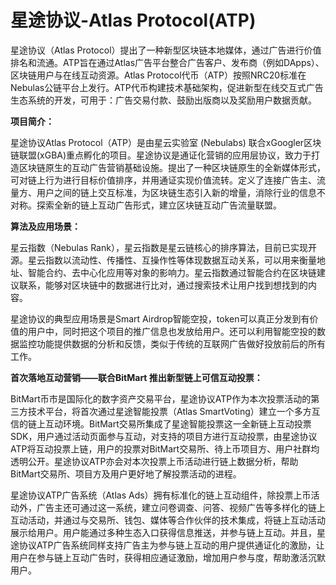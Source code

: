 # 星途协议-Atlas Protocol(ATP)

星途协议（Atlas Protocol）提出了一种新型区块链本地媒体，通过广告进行价值排名和流通。ATP旨在通过Atlas广告平台整合广告客户、发布商（例如DApps）、区块链用户与在线互动资源。Atlas Protocol代币（ATP）按照NRC20标准在Nebulas公链平台上发行。ATP代币构建技术基础架构，促进新型在线交互式广告生态系统的开发，可用于：广告交易付款、鼓励出版商以及奖励用户数据贡献。

**项目简介：**

星途协议Atlas Protocol（ATP）是由星云实验室 (Nebulabs) 联合xGoogler区块链联盟(xGBA)重点孵化的项目。星途协议是通证化营销的应用层协议，致力于打造区块链原生的互动广告营销基础设施。提出了一种区块链原生的全新媒体形式，可对链上行为进行目标价值排序，并用通证实现价值流转。定义了连接广告主、流量方、用户之间的链上交互标准，为区块链生态引入新的增量，消除行业的信息不对称。探索全新的链上互动广告形式，建立区块链互动广告流量联盟。

**算法及应用场景：**

星云指数（Nebulas Rank），星云指数是星云链核心的排序算法，目前已实现开源。星云指数以流动性、传播性、互操作性等体现数据互动关系，可以用来衡量地址、智能合约、去中心化应用等对象的影响力。星云指数通过智能合约在区块链建议联系，能够对区块链中的数据进行比对，通过搜索技术让用户找到想找到的内容。

星途协议的典型应用场景是Smart Airdrop智能空投，token可以真正分发到有价值的用户中，同时把这个项目的推广信息也发放给用户。还可以利用智能空投的数据监控功能提供数据的分析和反馈，类似于传统的互联网广告做好投放前后的所有工作。

**首次落地互动营销——联合BitMart 推出新型链上可信互动投票：**

BitMart币市是国际化的数字资产交易平台，星途协议ATP作为本次投票活动的第三方技术平台，将首次通过星途智能投票（Atlas SmartVoting）建立一个多方互信的链上互动环境。BitMart交易所集成了星途智能投票这一全新链上互动投票SDK，用户通过活动页面参与互动，对支持的项目方进行互动投票，由星途协议ATP将互动投票上链，用户的投票对BitMart交易所、待上币项目方、用户社群均透明公开。星途协议ATP亦会对本次投票上币活动进行链上数据分析，帮助BitMart交易所、项目方及用户更好地了解投票活动的进程。

星途协议ATP广告系统（Atlas Ads）拥有标准化的链上互动组件，除投票上币活动外，广告主还可通过这一系统，建立问卷调查、问答、视频广告等多样化的链上互动活动，并通过与交易所、钱包、媒体等合作伙伴的技术集成，将链上互动活动展示给用户。用户能通过多种生态入口获得信息推送，并参与链上互动。并且，星途协议ATP广告系统同样支持广告主为参与链上互动的用户提供通证化的激励，让用户在参与链上互动广告时，获得相应通证激励，增加用户参与度，帮助激活沉默用户。
